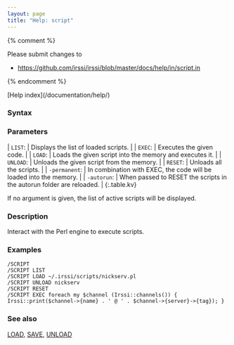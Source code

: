 ```yaml
---
layout: page
title: "Help: script"
---
```


{% comment %}

Please submit changes to
- https://github.com/irssi/irssi/blob/master/docs/help/in/script.in


{% endcomment %}
<nav markdown="1">
[Help index](/documentation/help/)
</nav>

### Syntax ###


### Parameters ###


| `LIST`: |           Displays the list of loaded scripts. |
| `EXEC`: |           Executes the given code. |
| `LOAD`: |           Loads the given script into the memory and executes it. |
| `UNLOAD`: |         Unloads the given script from the memory. |
| `RESET`: |          Unloads all the scripts. |
| `-permanent`: |     In combination with EXEC, the code will be loaded into the memory. |
| `-autorun`: |       When passed to RESET the scripts in the autorun folder are reloaded. |
{:.table.kv}

If no argument is given, the list of active scripts will be displayed.

### Description ###

Interact with the Perl engine to execute scripts.

### Examples ###

    /SCRIPT
    /SCRIPT LIST
    /SCRIPT LOAD ~/.irssi/scripts/nickserv.pl
    /SCRIPT UNLOAD nickserv
    /SCRIPT RESET
    /SCRIPT EXEC foreach my $channel (Irssi::channels()) { Irssi::print($channel->{name} . ' @ ' . $channel->{server}->{tag}); }

### See also ###
[LOAD](/documentation/help/load/), [SAVE](/documentation/help/save/), [UNLOAD](/documentation/help/unload/)

